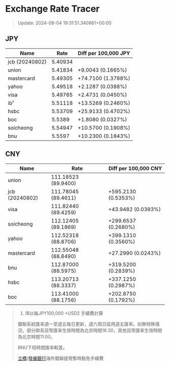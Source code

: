# Exchange Rate Tracer

> Update: 2024-08-04 19:31:51.340861+00:00

## JPY

| Name           |    Rate | Diff per 100,000 JPY   |
|----------------|---------|------------------------|
| jcb (20240802) | 5.40934 |                        |
| union          | 5.41834 | +9.0043 (0.1665%)      |
| mastercard     | 5.49305 | +74.7100 (1.3788%)     |
| yahoo          | 5.49518 | +2.1287 (0.0388%)      |
| visa           | 5.49765 | +2.4731 (0.0450%)      |
| ib¹            | 5.51118 | +13.5269 (0.2460%)     |
| hsbc           | 5.53709 | +25.9133 (0.4702%)     |
| boc            | 5.5389  | +1.8080 (0.0327%)      |
| soicheong      | 5.54947 | +10.5700 (0.1908%)     |
| bnu            | 5.5597  | +10.2300 (0.1843%)     |

## CNY

| Name           | Rate                | Diff per 100,000 CNY   |
|----------------|---------------------|------------------------|
| union          | 111.18523	(89.9400) |                        |
| jcb (20240802) | 111.78045	(89.4611) | +595.2130 (0.5353%)    |
| visa           | 111.82440	(89.4259) | +43.9482 (0.0393%)     |
| soicheong      | 112.12405	(89.1869) | +299.6537 (0.2680%)    |
| yahoo          | 112.52318	(88.8706) | +399.1310 (0.3560%)    |
| mastercard     | 112.55048	(88.8490) | +27.2990 (0.0243%)     |
| bnu            | 112.87000	(88.5975) | +319.5200 (0.2839%)    |
| hsbc           | 113.20713	(88.3337) | +337.1250 (0.2987%)    |
| boc            | 113.41000	(88.1756) | +202.8750 (0.1792%)    |


> 1. IB以每JPY100,000 +USD2 手續費計算
>
> 銀聯系統匯率週一至週五每日更新，週六周日延用週五匯率。如無特殊情況，部分歐系貨幣匯率生效時間為北京時間16:30，其他貨幣匯率生效時間為北京時間11:00。
>
> BNU下班時間匯率較差。
>
> [立橋](https://www.wlbank.com.mo/uploads/ueditor/file/20181211/1544536513900230.pdf)/[發展銀行](https://www.mdb.com.mo/Service_Charges_20230728.pdf)海外銀聯提現暫時豁免手續費

